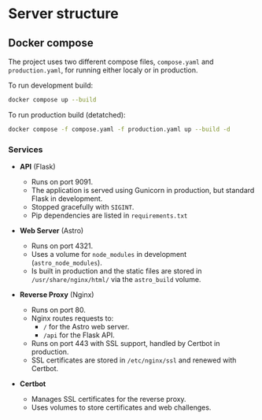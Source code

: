 # Server structure

## Docker compose

The project uses two different compose files, `compose.yaml` and `production.yaml`, for running either localy or in production. 

To run development build:
```bash
docker compose up --build
```

To run production build (detatched):
```bash
docker compose -f compose.yaml -f production.yaml up --build -d
```

### Services

- **API** (Flask)
  - Runs on port 9091.
  - The application is served using Gunicorn in production, but standard Flask in development.
  - Stopped gracefully with `SIGINT`.
  - Pip dependencies are listed in `requirements.txt`

- **Web Server** (Astro)
  - Runs on port 4321.
  - Uses a volume for `node_modules` in development (`astro_node_modules`).
  - Is built in production and the static files are stored in `/usr/share/nginx/html/` via the `astro_build` volume.

- **Reverse Proxy** (Nginx)
  - Runs on port 80.
  - Nginx routes requests to:
    - `/` for the Astro web server.
    - `/api` for the Flask API.
  - Runs on port 443 with SSL support, handled by Certbot in production.
  - SSL certificates are stored in `/etc/nginx/ssl` and renewed with Certbot.

- **Certbot**
  - Manages SSL certificates for the reverse proxy.
  - Uses volumes to store certificates and web challenges.

